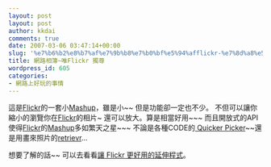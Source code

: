 ```yaml
---
layout: post
layout: post
author: kkdai
comments: true
date: 2007-03-06 03:47:14+00:00
slug: '%e7%b6%b2%e8%b7%af%e7%9b%b8%e7%b0%bf%e5%94%afflickr-%e7%8d%a8%e5%b0%8a'
title: 網路相簿~唯Flickr 獨尊
wordpress_id: 605
categories:
- 網路上好玩的事情
---
```






這是[Flickr](http://www.flickr.com/)的一套小[Mashup](http://en.wikipedia.org/wiki/Mashup_(web_application_hybrid))，雖是小~~ 但是功能卻一定也不少。 不但可以讓你縮小的瀏覽你在[Flickr](http://www.flickr.com/)的相片~ 還可以放大。算是相當好用~~~ 而且開放式的API使得[Flickr](http://www.flickr.com/)的[Mashup](http://en.wikipedia.org/wiki/Mashup_(web_application_hybrid))多如繁天之星~~~ 不論是各種CODE的[ Quicker Picker](http://quickrpickr.com/)~~還是用畫來照片的[retrievr](http://labs.systemone.at/retrievr/)...

想要了解的話~~ 可以去看看[讓 Flickr 更好用的延伸程式](http://blog.gooloos.com/index.php?load=read&id=1156)。
